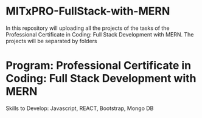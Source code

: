 # MITxPRO-FullStack-with-MERN
In this repository will uploading all the projects of the tasks of the Professional Certificate in Coding: Full Stack Development with MERN. The projects will be separated by folders
# Program: Professional Certificate in Coding: Full Stack Development with MERN
Skills to Develop: Javascript, REACT, Bootstrap, Mongo DB
